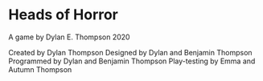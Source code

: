 # Heads of Horror

A game by Dylan E. Thompson 2020

Created by Dylan Thompson
Designed by Dylan and Benjamin Thompson
Programmed by Dylan and Benjamin Thompson
Play-testing by Emma and Autumn Thompson

